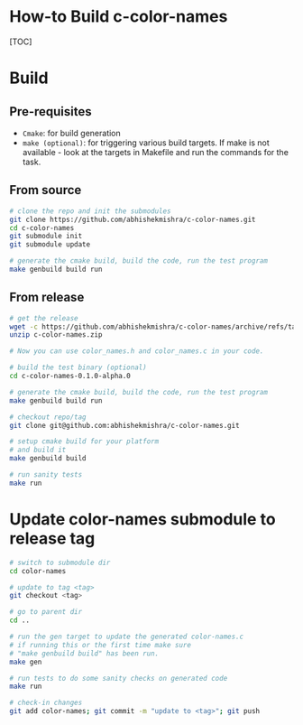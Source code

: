 # How-to Build c-color-names

[TOC]

# Build

## Pre-requisites

* `Cmake`: for build generation
* `make (optional)`: for triggering various build targets. If make is not
  available - look at the targets in Makefile and run the commands
  for the task.

## From source

```bash
# clone the repo and init the submodules
git clone https://github.com/abhishekmishra/c-color-names.git
cd c-color-names
git submodule init
git submodule update

# generate the cmake build, build the code, run the test program
make genbuild build run
```

## From release

```bash
# get the release
wget -c https://github.com/abhishekmishra/c-color-names/archive/refs/tags/v0.1.0-alpha.0.zip -O c-color-names.zip
unzip c-color-names.zip

# Now you can use color_names.h and color_names.c in your code.

# build the test binary (optional)
cd c-color-names-0.1.0-alpha.0

# generate the cmake build, build the code, run the test program
make genbuild build run
```

```bash
# checkout repo/tag
git clone git@github.com:abhishekmishra/c-color-names.git

# setup cmake build for your platform
# and build it
make genbuild build

# run sanity tests
make run
```

# Update color-names submodule to release tag

```bash
# switch to submodule dir
cd color-names

# update to tag <tag>
git checkout <tag>

# go to parent dir
cd ..

# run the gen target to update the generated color-names.c
# if running this or the first time make sure
# "make genbuild build" has been run.
make gen

# run tests to do some sanity checks on generated code
make run

# check-in changes
git add color-names; git commit -m "update to <tag>"; git push
```